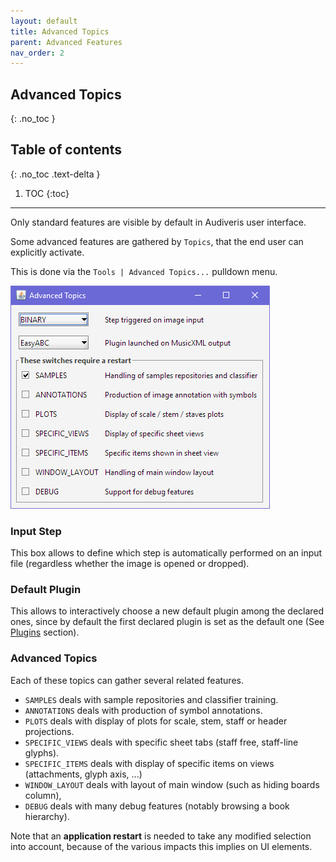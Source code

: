 ```yaml
---
layout: default
title: Advanced Topics
parent: Advanced Features
nav_order: 2
---
```

## Advanced Topics
{: .no_toc }

## Table of contents
{: .no_toc .text-delta }

1. TOC
{:toc}

---

Only standard features are visible by default in Audiveris user interface.

Some advanced features are gathered by `Topics`, that the end user can explicitly activate.

This is done via the `Tools | Advanced Topics...` pulldown menu.

![](../assets/images/advanced_topics.png)

### Input Step

This box allows to define which step is automatically performed on an input file
(regardless whether the image is opened or dropped).

### Default Plugin

This allows to interactively choose a new default plugin among the declared ones,
since by default the first declared plugin is set as the default one
(See [Plugins](plugins.md) section).

### Advanced Topics

 Each of these topics can gather several related features.

* `SAMPLES` deals with sample repositories and classifier training.
* `ANNOTATIONS` deals with production of symbol annotations.
* `PLOTS` deals with display of plots for scale, stem, staff or header projections.
* `SPECIFIC_VIEWS` deals with specific sheet tabs (staff free, staff-line glyphs).
* `SPECIFIC_ITEMS` deals with display of specific items on views (attachments, glyph axis, ...)
* `WINDOW_LAYOUT` deals with layout of main window (such as hiding boards column),
* `DEBUG` deals with many debug features (notably browsing a book hierarchy).


 Note that an __application restart__ is needed to take any modified selection into account,
 because of the various impacts this implies on UI elements.
